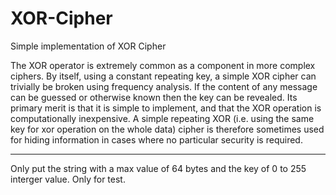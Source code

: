 # XOR-Cipher
Simple implementation of XOR Cipher

The XOR operator is extremely common as a component in more complex ciphers. By itself, 
using a constant repeating key, a simple XOR cipher can trivially be broken using frequency analysis. 
If the content of any message can be guessed or otherwise known then the key can be revealed. Its primary 
merit is that it is simple to implement, and that the XOR operation is computationally inexpensive. A simple 
repeating XOR (i.e. using the same key for xor operation on the whole data) cipher is therefore sometimes 
used for hiding information in cases where no particular security is required.

---------------------------------------------------------------------------------------------------------------

Only put the string with a max value of 64 bytes and the key of 0 to 255 interger value. Only for test.
